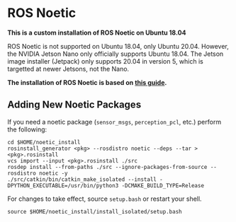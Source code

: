 # ROS Noetic
**This is a custom installation of ROS Noetic on Ubuntu 18.04**

ROS Noetic is not supported on Ubuntu 18.04, only Ubuntu 20.04. However, the NVIDIA Jetson Nano only officially supports Ubuntu 18.04. The Jetson image installer (Jetpack) only supports 20.04 in version 5, which is targetted at newer Jetsons, not the Nano.

**The installation of ROS Noetic is based on [this guide](https://vsbogd.github.io/coding/install-rospy-noetic-ubuntu-1804.html).**

## Adding New Noetic Packages
If you need a noetic package (`sensor_msgs`, `perception_pcl`, etc.) perform the following:

```
cd $HOME/noetic_install
rosinstall_generator <pkg> --rosdistro noetic --deps --tar > <pkg>.rosinstall
vcs import --input <pkg>.rosinstall ./src
rosdep install --from-paths ./src --ignore-packages-from-source --rosdistro noetic -y
./src/catkin/bin/catkin_make_isolated --install -DPYTHON_EXECUTABLE=/usr/bin/python3 -DCMAKE_BUILD_TYPE=Release
```

For changes to take effect, source `setup.bash` or restart your shell.
```
source $HOME/noetic_install/install_isolated/setup.bash
```